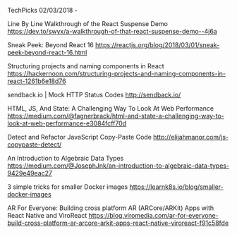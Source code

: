 TechPicks 02/03/2018 - 

Line By Line Walkthrough of the React Suspense Demo
https://dev.to/swyx/a-walkthrough-of-that-react-suspense-demo--4j6a

Sneak Peek: Beyond React 16
https://reactjs.org/blog/2018/03/01/sneak-peek-beyond-react-16.html

Structuring projects and naming components in React
https://hackernoon.com/structuring-projects-and-naming-components-in-react-1261b6e18d76

sendback.io | Mock HTTP Status Codes
http://sendback.io/

HTML, JS, And State: A Challenging Way To Look At Web Performance
https://medium.com/@fagnerbrack/html-and-state-a-challenging-way-to-look-at-web-performance-e3084fcff70d

Detect and Refactor JavaScript Copy-Paste Code
http://elijahmanor.com/js-copypaste-detect/

An Introduction to Algebraic Data Types
https://medium.com/@JosephJnk/an-introduction-to-algebraic-data-types-9429e49eac27

3 simple tricks for smaller Docker images
https://learnk8s.io/blog/smaller-docker-images

AR For Everyone: Building cross platform AR (ARCore/ARKit) Apps with React Native and ViroReact
https://blog.viromedia.com/ar-for-everyone-build-cross-platform-ar-arcore-arkit-apps-react-native-viroreact-f91c58fde